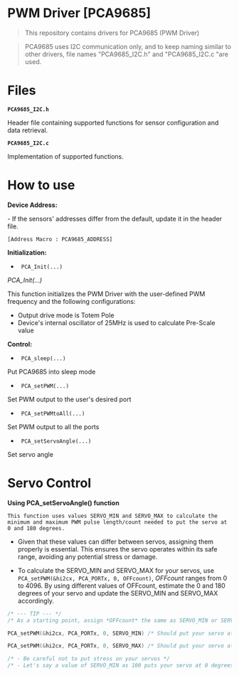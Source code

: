 # PWM Driver [PCA9685]

> This repository contains drivers for PCA9685 (PWM Driver)

> PCA9685 uses I2C communication only, and to keep naming similar to other drivers, file names "PCA9685_I2C.h" and "PCA9685_I2C.c "are used.

# Files
**`PCA9685_I2C.h`**
<p>Header file containing supported functions for sensor configuration and data retrieval. 

**`PCA9685_I2C.c`**
<p> Implementation of supported functions.

# How to use
**Device Address:**
<p>- If the sensors' addresses differ from the default, update it in the header file.

`[Address Macro : PCA9685_ADDRESS]` 

**Initialization:**
- ` PCA_Init(...)`

*PCA_Init(...)* 
<p>This function initializes the PWM Driver with the user-defined PWM frequency and the following configurations:

-   Output drive mode is Totem Pole
-   Device's internal oscillator of 25MHz is used to calculate Pre-Scale value

**Control:**
- ` PCA_sleep(...)`
<p> Put PCA9685 into sleep mode

- ` PCA_setPWM(...)`
<p> Set PWM output to the user's desired port

- ` PCA_setPWMtoAll(...)`
<p> Set PWM output to all the ports

- ` PCA_setServoAngle(...)`
<p> Set servo angle


# Servo Control
**Using PCA_setServoAngle() function**

	This function uses values SERVO_MIN and SERVO_MAX to calculate the minimum and maximum PWM pulse length/count needed to put the servo at 0 and 180 degrees. 
- Given that these values can differ between servos, assigning them properly is essential. This ensures the servo operates within its safe range, avoiding any potential stress or damage.

- To calculate the SERVO_MIN and SERVO_MAX for your servos, use `PCA_setPWM(&hi2cx, PCA_PORTx, 0, OFFcount)`, *OFFcount* ranges from 0 to 4096. By using different values of OFFcount, estimate the 0 and 180 degrees of your servo and update the SERVO_MIN and SERVO_MAX accordingly.


```c
/* --- TIP --- */
/* As a starting point, assign *OFFcount* the same as SERVO_MIN or SERVO_MAX to get an idea of how far your servo is from 0 degrees or 180 degrees and proceed from there. */

PCA_setPWM(&hi2cx, PCA_PORTx, 0, SERVO_MIN) /* Should put your servo at 0 Degrees*/

PCA_setPWM(&hi2cx, PCA_PORTx, 0, SERVO_MAX) /* Should put your servo at 180 Degrees*/

/* - Be careful not to put stress on your servos */
/* - Let's say a value of SERVO_MIN as 100 puts your servo at 0 degrees; you must refrain from putting further stress on your servo by writing 101 and above. Same for SERVO_MAX. */

```
